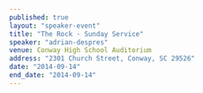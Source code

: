 ```yaml
---
published: true
layout: "speaker-event"
title: "The Rock - Sunday Service"
speaker: "adrian-despres"
venue: Conway High School Auditorium
address: "2301 Church Street, Conway, SC 29526"
date: "2014-09-14"
end_date: "2014-09-14"
---
```



